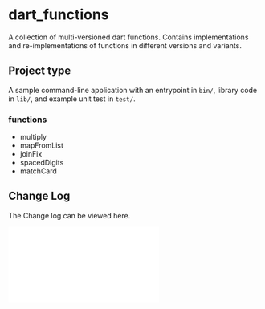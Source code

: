 # dart_functions

A collection of multi-versioned dart functions. 
Contains implementations and re-implementations of functions in different versions and variants.

## Project type

A sample command-line application with an entrypoint in `bin/`, library code
in `lib/`, and example unit test in `test/`.

### functions

* multiply
* mapFromList
* joinFix
* spacedDigits
* matchCard

### 

## Change Log

The Change log can be viewed here.

![Change Log](CHANGELOG.md)
